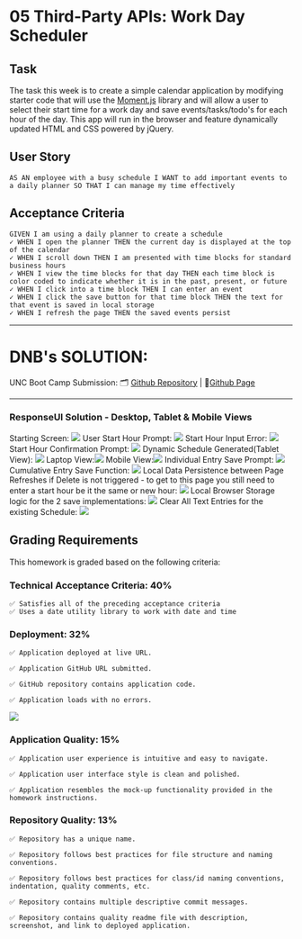 # 05 Third-Party APIs: Work Day Scheduler

## Task

The task this week is to create a simple calendar application by modifying starter code that will use the [Moment.js](https://momentjs.com/) library and will allow a user to select their start time for a work day and save events/tasks/todo's for each hour of the day. This app will run in the browser and feature dynamically updated HTML and CSS powered by jQuery.

## User Story

```
AS AN employee with a busy schedule I WANT to add important events to a daily planner SO THAT I can manage my time effectively
```

## Acceptance Criteria

```
GIVEN I am using a daily planner to create a schedule
✓ WHEN I open the planner THEN the current day is displayed at the top of the calendar
✓ WHEN I scroll down THEN I am presented with time blocks for standard business hours
✓ WHEN I view the time blocks for that day THEN each time block is color coded to indicate whether it is in the past, present, or future
✓ WHEN I click into a time block THEN I can enter an event
✓ WHEN I click the save button for that time block THEN the text for that event is saved in local storage
✓ WHEN I refresh the page THEN the saved events persist
```
--------------------------------
# DNB's SOLUTION: 
UNC Boot Camp Submission: 🗂️ [Github Repository](https://github.com/DionneNoellaBarretto/05-Hourly_Workday_Scheduler-using_jQuery) | 📄[Github Page](https://dionnenoellabarretto.github.io/05-Hourly_Workday_Scheduler-using_jQuery/)

--------------------------------
### ResponseUI Solution - Desktop, Tablet & Mobile Views
Starting Screen: <img src= "./Assets/images/StarterScreen.png">
User Start Hour Prompt: <img src= "./Assets/images/UserStartHourPrompt.png">
Start Hour Input Error: <img src= "./Assets/images/StartHourInputError.png">
Start Hour Confirmation Prompt: <img src= "./Assets/images/StartHourInputConfirmation.png">
Dynamic Schedule Generated(Tablet View): <img src= "./Assets/images/ScheduleScreen(TabletView).png">
Laptop View:<img src= "./Assets/images/LaptopView.png">
Mobile View:<img src= "./Assets/images/MobileView.png">
Individual Entry Save Prompt: <img src= "./Assets/images/IndividualSavePrompt.png">
Cumulative Entry Save Function: <img src= "./Assets/images/AddButton.png">
Local Data Persistence between Page Refreshes if Delete is not triggered - to get to this page you still need to enter a start hour be it the same or new hour: <img src= "./Assets/images/DataPersistenceUponPageRefresh.png">
Local Browser Storage logic for the 2 save implementations: <img src= "./Assets/images/LocalStorage(IndividualSavevsAddAll).png">
Clear All Text Entries for the existing Schedule: <img src= "./Assets/images/DeleteEntriesforExistingSchedule(ClearAllText).png">


## Grading Requirements

This homework is graded based on the following criteria: 

### Technical Acceptance Criteria: 40%

```
✅ Satisfies all of the preceding acceptance criteria
✅ Uses a date utility library to work with date and time
```

### Deployment: 32%

```
✅ Application deployed at live URL.

✅ Application GitHub URL submitted.

✅ GitHub repository contains application code.

✅ Application loads with no errors.
```
<img src= "./Assets/images/NoErrorsOnPageLoad.png">

### Application Quality: 15%
```
✅ Application user experience is intuitive and easy to navigate.

✅ Application user interface style is clean and polished.

✅ Application resembles the mock-up functionality provided in the homework instructions.
```

### Repository Quality: 13%

```
✅ Repository has a unique name.

✅ Repository follows best practices for file structure and naming conventions.

✅ Repository follows best practices for class/id naming conventions, indentation, quality comments, etc.

✅ Repository contains multiple descriptive commit messages.

✅ Repository contains quality readme file with description, screenshot, and link to deployed application.
```